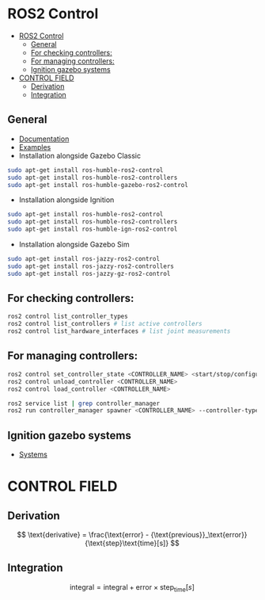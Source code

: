 # ROS2 Control

- [ROS2 Control](#ros2-control)
  - [General](#general)
  - [For checking controllers:](#for-checking-controllers)
  - [For managing controllers:](#for-managing-controllers)
  - [Ignition gazebo systems](#ignition-gazebo-systems)
- [CONTROL FIELD](#control-field)
  - [Derivation](#derivation)
  - [Integration](#integration)

## General
- [Documentation](https://control.ros.org/iron/doc/ros2_control/hardware_interface/doc/joints_userdoc.html)
- [Examples](https://github.com/ros-controls/gz_ros2_control/blob/humble/doc/index.rst)
- Installation alongside Gazebo Classic
```bash
sudo apt-get install ros-humble-ros2-control
sudo apt-get install ros-humble-ros2-controllers
sudo apt-get install ros-humble-gazebo-ros2-control
```
- Installation alongside Ignition
```bash
sudo apt-get install ros-humble-ros2-control
sudo apt-get install ros-humble-ros2-controllers
sudo apt-get install ros-humble-ign-ros2-control
```
- Installation alongside Gazebo Sim
```bash
sudo apt-get install ros-jazzy-ros2-control
sudo apt-get install ros-jazzy-ros2-controllers
sudo apt-get install ros-jazzy-gz-ros2-control
```

## For checking controllers:
```bash
ros2 control list_controller_types
ros2 control list_controllers # list active controllers
ros2 control list_hardware_interfaces # list joint measurements
```

## For managing controllers:
```bash
ros2 control set_controller_state <CONTROLLER_NAME> <start/stop/configure>
ros2 control unload_controller <CONTROLLER_NAME>
ros2 control load_controller <CONTROLLER_NAME>

ros2 service list | grep controller_manager
ros2 run controller_manager spawner <CONTROLLER_NAME> --controller-type <CONTROLLER_TYPE>
```

## Ignition gazebo systems
- [Systems](https://gazebosim.org/api/gazebo/6/namespaceignition_1_1gazebo_1_1systems.html)

# CONTROL FIELD

## Derivation
$$
\text{derivative} = \frac{\text{error} - {\text{previous}}_\text{error}} {\text{step}\text{time}[s]}
$$

## Integration
$$
\text{integral} = \text{integral} + \text{error} \times {\text{step}}_{\text{time}}[s]
$$
